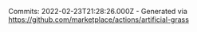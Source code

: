 Commits: 2022-02-23T21:28:26.000Z - Generated via https://github.com/marketplace/actions/artificial-grass
<br>
